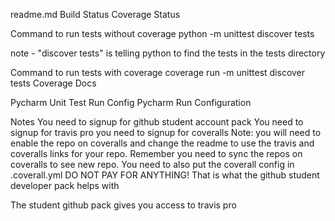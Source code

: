 readme.md
Build Status Coverage Status

Command to run tests without coverage
python -m unittest discover tests

note - "discover tests" is telling python to find the tests in the tests directory

Command to run tests with coverage
coverage run -m unittest discover tests Coverage Docs

Pycharm Unit Test Run Config
Pycharm Run Configuration

Notes
You need to signup for github student account pack
You need to signup for travis pro
you need to signup for coveralls
Note: you will need to enable the repo on coveralls and change the readme to use the travis and coveralls links for your repo. Remember you need to sync the repos on coveralls to see new repo. You need to also put the coverall config in .coverall.yml DO NOT PAY FOR ANYTHING! That is what the github student developer pack helps with

The student github pack gives you access to travis pro
